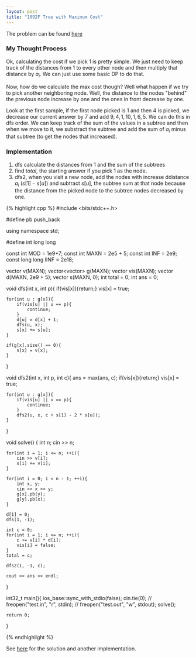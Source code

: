 ```yaml
---
layout: post
title: "1092F Tree with Maximum Cost"
---
```

The problem can be found [here](https://codeforces.com/problemset/problem/1092/F)

### My Thought Process 
Ok, calculating the cost if we pick $1$ is pretty simple. We just need to keep track of the distances from $1$ to every other node and then multiply that distance by $a_i$. We can just use some basic DP to do that. 

Now, how do we calculate the max cost though? Well what happen if we try to pick another neighboring node. Well, the distance to the nodes "behind" the previous node increase by one and the ones in front decrease by one.

Look at the first sample, if the first node picked is $1$ and then $4$ is picked, we decrease our current answer by $7$ and add $9, 4, 1, 10, 1, 6, 5$. We can do this in dfs order. We can keep track of the sum of the values in a subtree and then when we move to it, we substract the subtree and add the sum of $a_i$ minus that subtree (to get the nodes that increased).

### Implementation  
1. dfs calculate the distances from $1$ and the sum of the subtrees
2. find $total$, the starting answer if you pick $1$ as the node.
3. dfs2, when you visit a new node, add the nodes with increase ddistance $a_i$ $(s[1] - s[u])$ and subtract $s[u]$, the subtree sum at that node because the distance from the picked node to the subtree nodes decreased by one.
   
{% highlight cpp %}
#include <bits/stdc++.h>

#define pb push_back

using namespace std;

#define int long long

const int MOD = 1e9+7;
const int MAXN = 2e5 + 5;
const int INF = 2e9;    
const long long IINF = 2e18;

vector<int> v(MAXN);
vector<vector<int>> g(MAXN);
vector<bool> vis(MAXN);
vector<int> d(MAXN, 2e9 + 5);
vector<int> s(MAXN, 0);
int total = 0;
int ans = 0;

void dfs(int x, int p){
    if(vis[x]){return;}
    vis[x] = true;

    for(int u : g[x]){
        if(vis[u] || u == p){
            continue;
        }
        d[u] = d[x] + 1;
        dfs(u, x);
        s[x] += s[u];
    }

    if(g[x].size() == 0){
        s[x] = v[x];
    }
}

void dfs2(int x, int p, int c){
    ans = max(ans, c);
    if(vis[x]){return;}
    vis[x] = true;

    for(int u : g[x]){
        if(vis[u] || u == p){
            continue;
        }
        dfs2(u, x, c + s[1] - 2 * s[u]);
    }
}

void solve() { 
    int n;
    cin >> n;

    for(int i = 1; i <= n; ++i){
        cin >> v[i];
        s[i] += v[i];
    }

    for(int i = 0; i < n - 1; ++i){
        int x, y;
        cin >> x >> y;
        g[x].pb(y);
        g[y].pb(x);
    }

    d[1] = 0;
    dfs(1, -1);

    int c = 0;
    for(int i = 1; i <= n; ++i){
        c += v[i] * d[i];
        vis[i] = false;
    }
    total = c;

    dfs2(1, -1, c);

    cout << ans << endl;
}

int32_t main(){
    ios_base::sync_with_stdio(false);
    cin.tie(0);
    // freopen("test.in", "r", stdin);
    // freopen("test.out", "w", stdout);
    solve();

    return 0;
}

{% endhighlight %}


See [here](https://codeforces.com/blog/entry/63961) for the solution and another implementation. 

